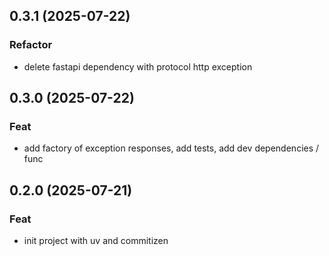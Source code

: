 ## 0.3.1 (2025-07-22)

### Refactor

- delete fastapi dependency with protocol http exception

## 0.3.0 (2025-07-22)

### Feat

- add factory of exception responses, add tests, add dev dependencies / func

## 0.2.0 (2025-07-21)

### Feat

- init project with uv and commitizen
